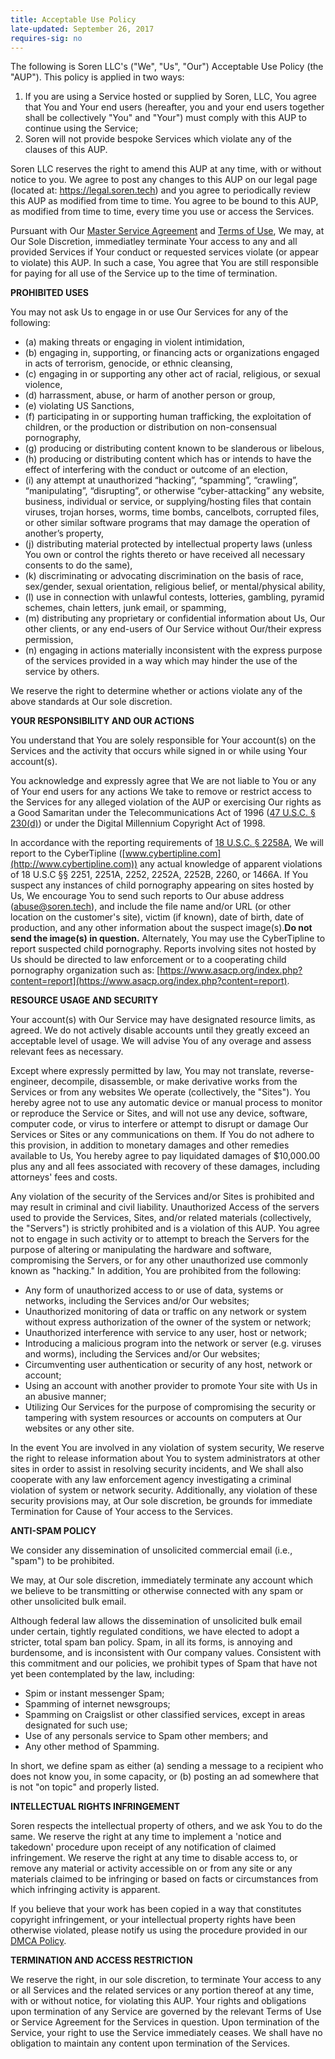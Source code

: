 ```yaml
---
title: Acceptable Use Policy
late-updated: September 26, 2017
requires-sig: no
---
```


The following is Soren LLC's ("We", "Us", "Our") Acceptable Use Policy (the "AUP"). This policy is applied in two ways:
  1. If you are using a Service hosted or supplied by Soren, LLC, You agree that You and Your end users (hereafter, you and your end users together shall be collectively "You" and "Your") must comply with this AUP to continue using the Service;
  2. Soren will not provide bespoke Services which violate any of the clauses of this AUP.

Soren LLC reserves the right to amend this AUP at any time, with or without notice to you. We agree to post any changes to this AUP on our legal page (located at: https://legal.soren.tech) and you agree to periodically review this AUP as modified from time to time. You agree to be bound to this AUP, as modified from time to time, every time you use or access the Services.

Pursuant with Our [Master Service Agreement](/master-service-agreement) and [Terms of Use](/terms-of-use), We may, at Our Sole Discretion, immediatley terminate Your access to any and all provided Services if Your conduct or requested services violate (or appear to violate) this AUP. In such a case, You agree that You are still responsible for paying for all use of the Service up to the time of termination.

**PROHIBITED USES**

You may not ask Us to engage in or use Our Services for any of the following:
* (a) making threats or engaging in violent intimidation,
* (b) engaging in, supporting, or financing acts or organizations engaged in acts of terrorism, genocide, or ethnic cleansing,
* (c) engaging in or supporting any other act of racial, religious, or sexual violence,
* (d) harrassment, abuse, or harm of another person or group,
* (e) violating US Sanctions,
* (f) participating in or supporting human trafficking, the exploitation of children, or the production or distribution on non-consensual pornography,
* (g) producing or distributing content known to be slanderous or libelous,
* (h) producing or distributing content which has or intends to have the effect of interfering with the conduct or outcome of an election,
* (i) any attempt at unauthorized “hacking”, “spamming”, “crawling”, “manipulating”, “disrupting”, or otherwise “cyber-attacking” any website, business, individual or service, or supplying/hosting files that contain viruses, trojan horses, worms, time bombs, cancelbots, corrupted files, or other similar software programs that may damage the operation of another’s property,
* (j) distributing material protected by intellectual property laws (unless You own or control the rights thereto or have received all necessary consents to do the same), 
* (k) discriminating or advocating discrimination on the basis of race, sex/gender, sexual orientation, religious belief, or mental/physical ability,
* (l) use in connection with unlawful contests, lotteries, gambling, pyramid schemes, chain letters, junk email, or spamming,
* (m) distributing any proprietary or confidential information about Us, Our other clients, or any end-users of Our Service without Our/their express permission,
* (n) engaging in actions materially inconsistent with the express purpose of the services provided in a way which may hinder the use of the service by others.

We reserve the right to determine whether or actions violate any of the above standards at Our sole discretion.

**YOUR RESPONSIBILITY AND OUR ACTIONS**

You understand that You are solely responsible for Your account(s) on the Services and the activity that occurs while signed in or while using Your account(s). 

You acknowledge and expressly agree that We are not liable to You or any of Your end users for any actions We take to remove or restrict access to the Services for any alleged violation of the AUP or exercising Our rights as a Good Samaritan under the Telecommunications Act of 1996 ([47 U.S.C. § 230(d)](https://www.law.cornell.edu/uscode/text/47/230)) or under the Digital Millennium Copyright Act of 1998.

In accordance with the reporting requirements of [18 U.S.C. § 2258A](https://www.law.cornell.edu/uscode/text/18/2258A), We will report to the CyberTipline ([www.cybertipline.com](http://www.cybertipline.com)) any actual knowledge of apparent violations of 18 U.S.C §§ 2251, 2251A, 2252, 2252A, 2252B, 2260, or 1466A. If You suspect any instances of child pornography appearing on sites hosted by Us, We encourage You to send such reports to Our abuse address (abuse@soren.tech), and include the file name and/or URL (or other location on the customer's site), victim (if known), date of birth, date of production, and any other information about the suspect image(s).**Do not send the image(s) in question.** Alternately, You may use the CyberTipline to report suspected child pornography. Reports involving sites not hosted by Us should be directed to law enforcement or to a cooperating child pornography organization such as: [https://www.asacp.org/index.php?content=report](https://www.asacp.org/index.php?content=report).

**RESOURCE USAGE AND SECURITY**

Your account(s) with Our Service may have designated resource limits, as agreed. We do not actively disable accounts until they greatly exceed an acceptable level of usage. We will advise You of any overage and assess relevant fees as necessary.

Except where expressly permitted by law, You may not translate, reverse-engineer, decompile, disassemble, or make derivative works from the Services or from any websites We operate (collectively, the "Sites"). You hereby agree not to use any automatic device or manual process to monitor or reproduce the Service or Sites, and will not use any device, software, computer code, or virus to interfere or attempt to disrupt or damage Our Services or Sites or any communications on them. If You do not adhere to this provision, in addition to monetary damages and other remedies available to Us, You hereby agree to pay liquidated damages of $10,000.00 plus any and all fees associated with recovery of these damages, including attorneys' fees and costs.

Any violation of the security of the Services and/or Sites is prohibited and may result in criminal and civil liability. Unauthorized Access of the servers used to provide the Services, Sites, and/or related materials (collectively, the "Servers") is strictly prohibited and is a violation of this AUP. You agree not to engage in such activity or to attempt to breach the Servers for the purpose of altering or manipulating the hardware and software, compromising the Servers, or for any other unauthorized use commonly known as "hacking." In addition, You are prohibited from the following:
* Any form of unauthorized access to or use of data, systems or networks, including the Services and/or Our websites;
* Unauthorized monitoring of data or traffic on any network or system without express authorization of the owner of the system or network;
* Unauthorized interference with service to any user, host or network;
* Introducing a malicious program into the network or server (e.g. viruses and worms), including the Services and/or Our websites;
* Circumventing user authentication or security of any host, network or account;
* Using an account with another provider to promote Your site with Us in an abusive manner;
* Utilizing Our Services for the purpose of compromising the security or tampering with system resources or accounts on computers at Our websites or any other site.

In the event You are involved in any violation of system security, We reserve the right to release information about You to system administrators at other sites in order to assist in resolving security incidents, and We shall also cooperate with any law enforcement agency investigating a criminal violation of system or network security. Additionally, any violation of these security provisions may, at Our sole discretion, be grounds for immediate Termination for Cause of Your access to the Services.

**ANTI-SPAM POLICY**

We consider any dissemination of unsolicited commercial email (i.e., "spam") to be prohibited.

We may, at Our sole discretion, immediately terminate any account which we believe to be transmitting or otherwise connected with any spam or other unsolicited bulk email.

Although federal law allows the dissemination of unsolicited bulk email under certain, tightly regulated conditions, we have elected to adopt a stricter, total spam ban policy. Spam, in all its forms, is annoying and burdensome, and is inconsistent with Our company values. Consistent with this commitment and our policies, we prohibit types of Spam that have not yet been contemplated by the law, including:
- Spim or instant messenger Spam;
- Spamming of internet newsgroups;
- Spamming on Craigslist or other classified services, except in areas designated for such use;
- Use of any personals service to Spam other members; and
- Any other method of Spamming.

In short, we define spam as either (a) sending a message to a recipient who does not know you, in some capacity, or (b) posting an ad somewhere that is not "on topic" and properly listed.

**INTELLECTUAL RIGHTS INFRINGEMENT**

Soren respects the intellectual property of others, and we ask You to do the same. We reserve the right at any time to implement a 'notice and takedown' procedure upon receipt of any notification of claimed infringement. We reserve the right at any time to disable access to, or remove any material or activity accessible on or from any site or any materials claimed to be infringing or based on facts or circumstances from which infringing activity is apparent.

If you believe that your work has been copied in a way that constitutes copyright infringement, or your intellectual property rights have been otherwise violated, please notify us using the procedure provided in our [DMCA Policy](/dmca-policy).

**TERMINATION AND ACCESS RESTRICTION**

We reserve the right, in our sole discretion, to terminate Your access to any or all Services and the related services or any portion thereof at any time, with or without notice, for violating this AUP. Your rights and obligations upon termination of any Service are governed by the relevant Terms of Use or Service Agreement for the Services in question. Upon termination of the Service, your right to use the Service immediately ceases. We shall have no obligation to maintain any content upon termination of the Services.
